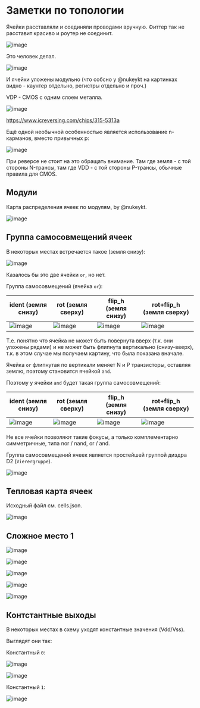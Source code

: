 # Заметки по топологии

Ячейки расставляли и соединяли проводами вручную. Фиттер так не расставит красиво и роутер не соединит.

![image](https://user-images.githubusercontent.com/5828819/175983109-d13f8b43-3bb9-4e85-842e-b8bf61fdd92b.png)

Это человек делал.

![image](https://user-images.githubusercontent.com/5828819/175983175-84c133a4-d846-4451-81fe-b535a47a4efd.png)

И ячейки уложены модульно (что собсно у @nukeykt на картинках видно - каунтер отдельно, регистры отдельно и проч.)

VDP - CMOS с одним слоем металла.

![image](https://user-images.githubusercontent.com/5828819/175983002-4df8cd5c-90a1-49fe-9fc4-dbe16c287375.png)

https://www.icreversing.com/chips/315-5313a

Ещё одной необычной особенностью является использование n-карманов, вместо привычных p:

![image](https://user-images.githubusercontent.com/5828819/176116906-edc63b0e-4829-4dec-9c4e-634e062aece4.png)

При реверсе не стоит на это обращать внимание. Там где земля - с той стороны N-трансы, там где VDD - с той стороны P-трансы, обычные правила для CMOS.

## Модули

Карта распределения ячеек по модулям, by @nukeykt.

![image](https://user-images.githubusercontent.com/5828819/176502964-95bc5798-02ce-4933-ac8c-da426f77f7a4.png)

## Группа самосовмещений ячеек

В некоторых местах встречается такое (земля снизу):

![image](https://user-images.githubusercontent.com/5828819/176856526-86d02e64-7d99-4f38-9a79-cd850feba478.png)

Казалось бы это две ячейки `or`, но нет.

Группа самосовмещений (ячейка `or`):

|ident (земля снизу)|rot (земля сверху)|flip_h (земля снизу)|rot+flip_h (земля сверху)|
|---|---|---|---|
|![image](https://user-images.githubusercontent.com/5828819/176852861-7d7a0f57-d302-4f71-bd27-1cea605fb091.png)|![image](https://user-images.githubusercontent.com/5828819/176852945-8082ee45-692c-42dc-92d7-c90748a3aae1.png)|![image](https://user-images.githubusercontent.com/5828819/176853301-54b26e7c-8166-430b-9e86-bc5045b9614b.png)|![image](https://user-images.githubusercontent.com/5828819/176857460-1020e86c-4dcd-4f58-824e-76e226a66e25.png)|

Т.е. понятно что ячейка не может быть повернута вверх (т.к. они уложены рядами) и не может быть флипнута вертикально (снизу-вверх), т.к. в этом случае мы получаем картину, что была показана вначале.

Ячейка `or` флипнутая по вертикали меняет N и P транзисторы, оставляя землю, поэтому становится ячейкой `and`.

Поэтому у ячейки `and` будет такая группа самосовмещений:

|ident (земля снизу)|rot (земля сверху)|flip_h (земля снизу)|rot+flip_h (земля сверху)|
|---|---|---|---|
|![image](https://user-images.githubusercontent.com/5828819/176853681-b5759600-34d0-4bc9-be78-0f6d9d245eaa.png)|![image](https://user-images.githubusercontent.com/5828819/176853715-74e3c938-3f99-410f-bbf8-6dd91cbcbb9e.png)|![image](https://user-images.githubusercontent.com/5828819/176853767-57d5a1f7-5c1b-4c51-b9e7-fd7c9e5a4074.png)|![image](https://user-images.githubusercontent.com/5828819/176857641-2b40c1dc-3858-439d-addf-e99a83b466ba.png)|

Не все ячейки позволяют такие фокусы, а только комплементарно симметричные, типа nor / nand, or / and.

Группа самосовмещений ячеек является простейшей группой диэдра D2 (`Vierergruppe`).

![image](https://user-images.githubusercontent.com/5828819/176861596-9f27ad7b-82f0-4c9a-888c-5250f60a61ae.png)

## Тепловая карта ячеек

Исходный файл см. cells.json.

![image](https://user-images.githubusercontent.com/5828819/176867463-cb188394-577d-4608-badc-3babf42d162a.png)

## Сложное место 1

![image](https://user-images.githubusercontent.com/5828819/184116473-0a559c73-04f9-477a-b29c-6ea19f5d8601.png)

![image](https://user-images.githubusercontent.com/5828819/184116399-5b6009ca-f460-45cf-afac-3bc48c5ff6c8.png)

![image](https://user-images.githubusercontent.com/5828819/184116636-3bea6b60-9854-4c65-9748-caab3aafb119.png)

![image](https://user-images.githubusercontent.com/5828819/184116668-55414386-a55f-4c5c-984e-625ac3949229.png)

![image](https://user-images.githubusercontent.com/5828819/184116530-c68b4d8f-894b-4def-ba59-f04c6eb233ed.png)

## Контстантные выходы

В некоторых местах в схему уходят константные значения (Vdd/Vss).

Выглядят они так:

Константный `0`:

![image](https://user-images.githubusercontent.com/5828819/184126459-67473727-e2c8-416a-9de4-8aa743b211da.png)

![image](https://user-images.githubusercontent.com/5828819/184126531-13cc3699-9d93-47cc-8a01-d679ee6c3d27.png)

Константный `1`:

![image](https://user-images.githubusercontent.com/5828819/184126643-c0545d85-1fd4-460f-82b2-5d3ecc3b1ef3.png)
